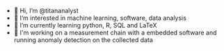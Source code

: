 - 👋 Hi, I’m @titananalyst
- 👀 I’m interested in machine learning, software, data analysis
- 🌱 I’m currently learning python, R, SQL and LaTeX
- 🌱 I'm working on a measurement chain with a embedded software and running anomaly detection on the collected data

<!---
titananalyst/titananalyst is a ✨ special ✨ repository because its `README.md` (this file) appears on your GitHub profile.
You can click the Preview link to take a look at your changes.
--->
